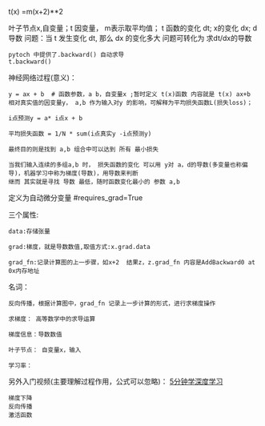 
t(x) =m(x+2)**2



叶子节点x,自变量；t 因变量， m表示取平均值；
    t 函数的变化 dt; x的变化 dx;
    d 导数
    问题：当 t 发生变化 dt, 那么 dx 的变化多大
    问题可转化为 求dt/dx的导数
    
    pytoch 中提供了.backward() 自动求导
    t.backward()
    

神经网络过程(意义)：

    y = ax + b  # 函数参数，a b，自变量x ;暂时定义 t(x)函数 内容就是 t(x) ax+b
    相对真实值的因变量y， a,b 作为输入对y 的影响，可解释为平均损失函数L(损失loss)；
    
    i点预测y = a* i点x + b
    
    平均损失函数 = 1/N * sum(i点真实y -i点预测y)

    最终目的则是找到 a,b 组合中可以达到 所有 最小损失
    
    当我们输入连续的多组a,b 时， 损失函数的变化 可以用 y对 a，d的导数(多变量也称偏导)，机器学习中称为梯度(导数)，用导数来判断
    继而 其实就是寻找 导数 最低，随时函数变化最小的 参数 a,b
    
    

定义为自动微分变量  #requires_grad=True

 三个属性:
 
    data:存储张量
    
    grad:梯度，就是导数数值,取值方式:x.grad.data
    
    grad_fn:记录计算图的上一步骤，如x+2  结果z，z.grad_fn 内容是AddBackward0 at 0x内存地址
    
名词：

    反向传播，根据计算图中，grad_fn 记录上一步计算的形式，进行求梯度操作

    求梯度： 高等数学中的求导运算

    梯度信息：导数数值
    
    叶子节点： 自变量x，输入
    
    学习率： 
    
    
另外入门视频(主要理解过程作用，公式可以忽略)：
[5分钟学深度学习](https://space.bilibili.com/168709400/channel/seriesdetail?sid=2430388)

    梯度下降
    反向传播
    激活函数
